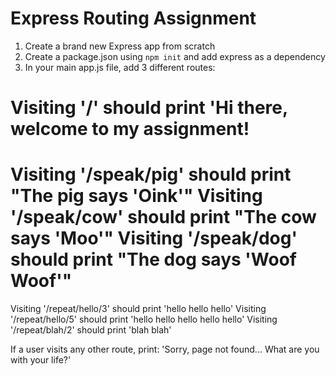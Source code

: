 # Express Routing Assignment

1. Create a brand new Express app from scratch
2. Create a package.json using `npm init` and add express as a dependency
3. In your main app.js file, add 3 different routes:

# Visiting '/' should print 'Hi there, welcome to my assignment!

Visiting '/speak/pig' should print "The pig says 'Oink'"
Visiting '/speak/cow' should print "The cow says 'Moo'"
Visiting '/speak/dog' should print "The dog says 'Woof Woof'"
===============================================================
Visiting '/repeat/hello/3' should print 'hello hello hello'
Visiting '/repeat/hello/5' should print 'hello hello hello hello hello'
Visiting '/repeat/blah/2' should print 'blah blah'

If a user visits any other route, print:
'Sorry, page not found... What are you with your life?'
